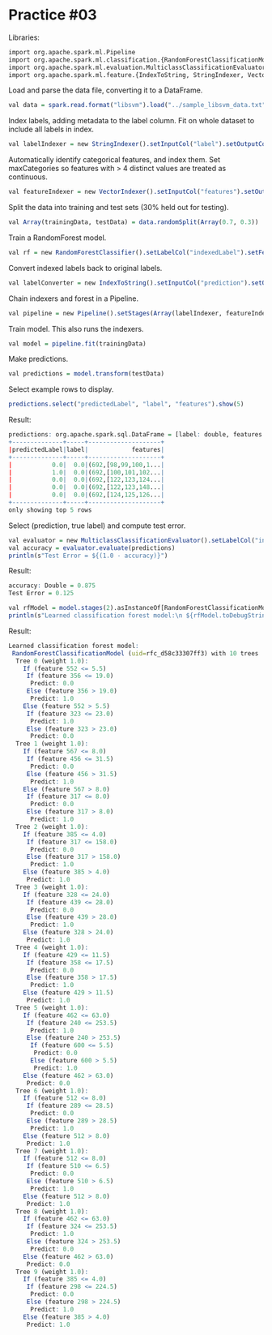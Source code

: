 # Practice #03

Libraries:

```r
import org.apache.spark.ml.Pipeline
import org.apache.spark.ml.classification.{RandomForestClassificationModel, RandomForestClassifier}
import org.apache.spark.ml.evaluation.MulticlassClassificationEvaluator
import org.apache.spark.ml.feature.{IndexToString, StringIndexer, VectorIndexer}
```

Load and parse the data file, converting it to a DataFrame.

```r
val data = spark.read.format("libsvm").load("../sample_libsvm_data.txt")
```

Index labels, adding metadata to the label column.
Fit on whole dataset to include all labels in index.

```r
val labelIndexer = new StringIndexer().setInputCol("label").setOutputCol("indexedLabel").fit(data)
```

Automatically identify categorical features, and index them.
Set maxCategories so features with > 4 distinct values are treated as continuous.

```r
val featureIndexer = new VectorIndexer().setInputCol("features").setOutputCol("indexedFeatures").setMaxCategories(4).fit(data)
```

Split the data into training and test sets (30% held out for testing).

```r
val Array(trainingData, testData) = data.randomSplit(Array(0.7, 0.3))
```

Train a RandomForest model.

```r
val rf = new RandomForestClassifier().setLabelCol("indexedLabel").setFeaturesCol("indexedFeatures").setNumTrees(10)
```

Convert indexed labels back to original labels.

```r
val labelConverter = new IndexToString().setInputCol("prediction").setOutputCol("predictedLabel").setLabels(labelIndexer.labels)
```

Chain indexers and forest in a Pipeline.

```r
val pipeline = new Pipeline().setStages(Array(labelIndexer, featureIndexer, rf, labelConverter))
```

Train model. This also runs the indexers.

```r
val model = pipeline.fit(trainingData)
```

Make predictions.

```r
val predictions = model.transform(testData)
```

Select example rows to display.

```r
predictions.select("predictedLabel", "label", "features").show(5)
```

Result:

```r
predictions: org.apache.spark.sql.DataFrame = [label: double, features: vector ... 6 more fields]
+--------------+-----+--------------------+
|predictedLabel|label|            features|
+--------------+-----+--------------------+
|           0.0|  0.0|(692,[98,99,100,1...|
|           1.0|  0.0|(692,[100,101,102...|
|           0.0|  0.0|(692,[122,123,124...|
|           0.0|  0.0|(692,[122,123,148...|
|           0.0|  0.0|(692,[124,125,126...|
+--------------+-----+--------------------+
only showing top 5 rows
```

Select (prediction, true label) and compute test error.

```r
val evaluator = new MulticlassClassificationEvaluator().setLabelCol("indexedLabel").setPredictionCol("prediction").setMetricName("accuracy")
val accuracy = evaluator.evaluate(predictions)
println(s"Test Error = ${(1.0 - accuracy)}")
```

Result:

```r
accuracy: Double = 0.875
Test Error = 0.125
```

```r
val rfModel = model.stages(2).asInstanceOf[RandomForestClassificationModel]
println(s"Learned classification forest model:\n ${rfModel.toDebugString}")
```

Result:

```r
Learned classification forest model:
 RandomForestClassificationModel (uid=rfc_d58c33307ff3) with 10 trees
  Tree 0 (weight 1.0):
    If (feature 552 <= 5.5)
     If (feature 356 <= 19.0)
      Predict: 0.0
     Else (feature 356 > 19.0)
      Predict: 1.0
    Else (feature 552 > 5.5)
     If (feature 323 <= 23.0)
      Predict: 1.0
     Else (feature 323 > 23.0)
      Predict: 0.0
  Tree 1 (weight 1.0):
    If (feature 567 <= 8.0)
     If (feature 456 <= 31.5)
      Predict: 0.0
     Else (feature 456 > 31.5)
      Predict: 1.0
    Else (feature 567 > 8.0)
     If (feature 317 <= 8.0)
      Predict: 0.0
     Else (feature 317 > 8.0)
      Predict: 1.0
  Tree 2 (weight 1.0):
    If (feature 385 <= 4.0)
     If (feature 317 <= 158.0)
      Predict: 0.0
     Else (feature 317 > 158.0)
      Predict: 1.0
    Else (feature 385 > 4.0)
     Predict: 1.0
  Tree 3 (weight 1.0):
    If (feature 328 <= 24.0)
     If (feature 439 <= 28.0)
      Predict: 0.0
     Else (feature 439 > 28.0)
      Predict: 1.0
    Else (feature 328 > 24.0)
     Predict: 1.0
  Tree 4 (weight 1.0):
    If (feature 429 <= 11.5)
     If (feature 358 <= 17.5)
      Predict: 0.0
     Else (feature 358 > 17.5)
      Predict: 1.0
    Else (feature 429 > 11.5)
     Predict: 1.0
  Tree 5 (weight 1.0):
    If (feature 462 <= 63.0)
     If (feature 240 <= 253.5)
      Predict: 1.0
     Else (feature 240 > 253.5)
      If (feature 600 <= 5.5)
       Predict: 0.0
      Else (feature 600 > 5.5)
       Predict: 1.0
    Else (feature 462 > 63.0)
     Predict: 0.0
  Tree 6 (weight 1.0):
    If (feature 512 <= 8.0)
     If (feature 289 <= 28.5)
      Predict: 0.0
     Else (feature 289 > 28.5)
      Predict: 1.0
    Else (feature 512 > 8.0)
     Predict: 1.0
  Tree 7 (weight 1.0):
    If (feature 512 <= 8.0)
     If (feature 510 <= 6.5)
      Predict: 0.0
     Else (feature 510 > 6.5)
      Predict: 1.0
    Else (feature 512 > 8.0)
     Predict: 1.0
  Tree 8 (weight 1.0):
    If (feature 462 <= 63.0)
     If (feature 324 <= 253.5)
      Predict: 1.0
     Else (feature 324 > 253.5)
      Predict: 0.0
    Else (feature 462 > 63.0)
     Predict: 0.0
  Tree 9 (weight 1.0):
    If (feature 385 <= 4.0)
     If (feature 298 <= 224.5)
      Predict: 0.0
     Else (feature 298 > 224.5)
      Predict: 1.0
    Else (feature 385 > 4.0)
     Predict: 1.0
```
